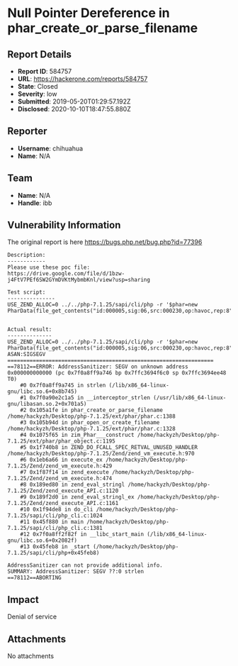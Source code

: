 # Null Pointer Dereference in phar_create_or_parse_filename

## Report Details
- **Report ID**: 584757
- **URL**: https://hackerone.com/reports/584757
- **State**: Closed
- **Severity**: low
- **Submitted**: 2019-05-20T01:29:57.192Z
- **Disclosed**: 2020-10-10T18:47:55.880Z

## Reporter
- **Username**: chihuahua
- **Name**: N/A

## Team
- **Name**: N/A
- **Handle**: ibb

## Vulnerability Information
The original report is here https://bugs.php.net/bug.php?id=77396

```
Description:
------------
Please use these poc file:
https://drive.google.com/file/d/1bzw-j4FtV7PEf6SW2GYmDVKtMybmbKnl/view?usp=sharing

Test script:
---------------
USE_ZEND_ALLOC=0 ../../php-7.1.25/sapi/cli/php -r '$phar=new PharData(file_get_contents("id:000005,sig:06,src:000230,op:havoc,rep:8"));'


Actual result:
--------------
USE_ZEND_ALLOC=0 ../../php-7.1.25/sapi/cli/php -r '$phar=new PharData(file_get_contents("id:000005,sig:06,src:000230,op:havoc,rep:8"));'
ASAN:SIGSEGV
=================================================================
==78112==ERROR: AddressSanitizer: SEGV on unknown address 0x000000000000 (pc 0x7f0a8ff9a746 bp 0x7ffc3694f6c0 sp 0x7ffc3694ee48 T0)
    #0 0x7f0a8ff9a745 in strlen (/lib/x86_64-linux-gnu/libc.so.6+0x8b745)
    #1 0x7f0a90e2c1a5 in __interceptor_strlen (/usr/lib/x86_64-linux-gnu/libasan.so.2+0x701a5)
    #2 0x105a1fe in phar_create_or_parse_filename /home/hackyzh/Desktop/php-7.1.25/ext/phar/phar.c:1388
    #3 0x105b94d in phar_open_or_create_filename /home/hackyzh/Desktop/php-7.1.25/ext/phar/phar.c:1328
    #4 0x1075f65 in zim_Phar___construct /home/hackyzh/Desktop/php-7.1.25/ext/phar/phar_object.c:1195
    #5 0x1f740b8 in ZEND_DO_FCALL_SPEC_RETVAL_UNUSED_HANDLER /home/hackyzh/Desktop/php-7.1.25/Zend/zend_vm_execute.h:970
    #6 0x1eb6a66 in execute_ex /home/hackyzh/Desktop/php-7.1.25/Zend/zend_vm_execute.h:429
    #7 0x1f87f14 in zend_execute /home/hackyzh/Desktop/php-7.1.25/Zend/zend_vm_execute.h:474
    #8 0x189ed80 in zend_eval_stringl /home/hackyzh/Desktop/php-7.1.25/Zend/zend_execute_API.c:1120
    #9 0x189f2d0 in zend_eval_stringl_ex /home/hackyzh/Desktop/php-7.1.25/Zend/zend_execute_API.c:1161
    #10 0x1f94de8 in do_cli /home/hackyzh/Desktop/php-7.1.25/sapi/cli/php_cli.c:1024
    #11 0x45f880 in main /home/hackyzh/Desktop/php-7.1.25/sapi/cli/php_cli.c:1381
    #12 0x7f0a8ff2f82f in __libc_start_main (/lib/x86_64-linux-gnu/libc.so.6+0x2082f)
    #13 0x45feb8 in _start (/home/hackyzh/Desktop/php-7.1.25/sapi/cli/php+0x45feb8)

AddressSanitizer can not provide additional info.
SUMMARY: AddressSanitizer: SEGV ??:0 strlen
==78112==ABORTING
```

## Impact

Denial of service

## Attachments
No attachments
